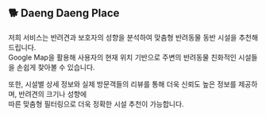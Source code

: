 ## 🐕 Daeng Daeng Place

저희 서비스는 반려견과 보호자의 성향을 분석하여 맞춤형 반려동물 동반 시설을 추천해드립니다.  
Google Map을 활용해 사용자의 현재 위치 기반으로 주변의 반려동물 친화적인 시설들을 손쉽게 찾아볼 수 있습니다.

또한, 시설별 상세 정보와 실제 방문객들의 리뷰를 통해 더욱 신뢰도 높은 정보를 제공하며, 반려견의 크기나 성향에  
따른 맞춤형 필터링으로 더욱 정확한 시설 추천이 가능합니다.
